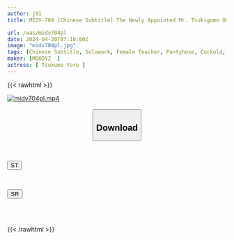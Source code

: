 ```yaml
---
author: j91
title: MIDV-704 [Chinese Subtitle] The Newly Appointed Mr. Tsukigumo Unexpectedly Shares A Room With An Otaku Teacher. I Was Shown In Front Of My Eyes How He Fell Into A Huge Cock, And I Got A Depressed Erection. Extremely Piss-crazy NTR Yoru Tsukigumo.

url: /was/midv704pl
date: 2024-04-20T07:10:00Z
image: "midv704pl.jpg"
tags: [Chinese Subtitle, Solowork, Female Teacher, Pantyhose, Cuckold, Huge Cock	]
maker: [MOODYZ  ]
actress: [ Tsukumo Yoru ]
---
```



{{< rawhtml >}}

<div class="video" data-videoid="7dKorKmq2WSVbP">
    <a href="javascript:;">
        <img src="/was/midv704pl/midv704pl.jpg" width="WIDTH" height="HEIGHT" alt="midv704pl.mp4" loading="lazy">
    </a>
</div>

<script type="text/javascript" src="https://j91.asia/asset/on-demand-st.js"></script>

<br>
  <link rel="stylesheet" href="https://j91.asia/asset/bs5.css">
  
  <center>
  <button class="btn btn-primary" type="button" data-bs-toggle="collapse" data-bs-target=".multi-collapse" aria-expanded="false" aria-controls="multiCollapseExample1 multiCollapseExample2"><h2>Download</h2></button></center>
</p>
<div class="row">
  <div class="col">
    <div class="collapse multi-collapse" id="multiCollapseExample1">
      <div class="card card-body">
	      	      <br>
<div class="buttons">  
<p><a href="https://streamtape.to/v/7dKorKmq2WSVbP" target="_blank"><button class="btn-hover color-3"><i class="fa fa-download"></i> ST</button></a></p></div>
    </div>
  </div>
</div>
  <div class="col">
    <div class="collapse multi-collapse" id="multiCollapseExample2">
      <div class="card card-body">
	      <br>
<div class="buttons">
<p><a href="https://rubystm.com/m2di8h086afs" target="_blank"><button class="btn-hover color-9"><i class="fa fa-download"></i> SR</button></a></p></div>
<br><br>
      </div>
    </div>
  </div>
</div>

{{< /rawhtml >}}